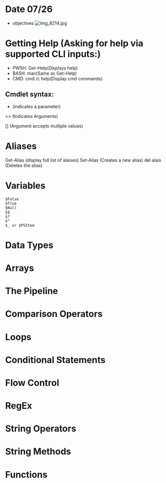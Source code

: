 # Date 07/26
  - objectives
![img_8214.jpg](https://github.com/user-attachments/assets/aa39370b-d107-4e8a-9326-4496d911012e)


# Getting Help (Asking for help via supported CLI inputs:)
  - PWSH: Get-Help(Displays help)
  - BASH: man(Same as Get-Help)
  - CMD: cmd /c help(Display cmd commands)

## Cmdlet syntax:
  - (indicates a parameter)

  <> (Indicates Arguments)

  [] (Argument accepts multiple values)


# Aliases
  Get-Alias (display full list of alaises)
  Set-Alias (Creates a new alias)
  del alais (Deletes the alias)
  

  # Variables
    $False
    $True
    $Null
    $$
    $?
    $^
    $_ or $PSItem


    
  # Data Types
  # Arrays
  # The Pipeline
  # Comparison Operators
  # Loops
  # Conditional Statements
  # Flow Control
  # RegEx
  # String Operators
  # String Methods
  # Functions
